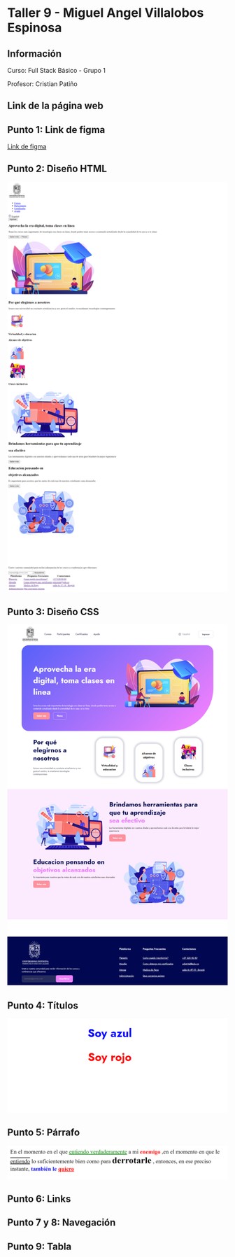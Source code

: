 <h1>Taller 9 - Miguel Angel Villalobos Espinosa</h1>
<h2>Información</h2>
<p>Curso: Full Stack Básico - Grupo 1</p>
<p>Profesor: Cristian Patiño</p>

<h2>Link de la página web</h2>

<h2>Punto 1: Link de figma</h2>

<a href="https://www.figma.com/file/0k07ujuPbsS1sKnqfb5X3j/Miguel-Angel-Villalobos-Espinosa?type=design&node-id=0%3A1&mode=design&t=wDcE5J3mRgHrW0QT-1" target="_blank">Link de figma</a>

<h2>Punto 2: Diseño HTML</h2>
    <img src="./public/images/punto-2.png" alt="punto 2">

<h2>Punto 3: Diseño CSS</h2>
    <img src="./public/images/punto-3.png" alt="punto 3">

<h2>Punto 4: Títulos</h2>
    <img src="./public/images/punto-4.png" alt="punto 4">

<h2>Punto 5: Párrafo</h2>
    <img src="./public/images/Punto 5.png" alt="punto 5">

<h2>Punto 6: Links</h2>

<h2>Punto 7 y 8: Navegación</h2>

<h2>Punto 9: Tabla</h2>